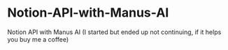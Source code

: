 # Notion-API-with-Manus-AI
Notion API with Manus AI (I started but ended up not continuing, if it helps you buy me a coffee)
